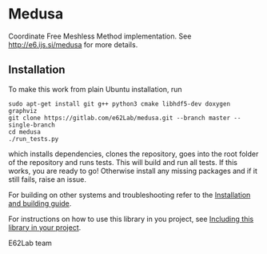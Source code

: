 # Medusa

Coordinate Free Meshless Method implementation.
See http://e6.ijs.si/medusa for more details.

## Installation
To make this work from plain Ubuntu installation, run
```
sudo apt-get install git g++ python3 cmake libhdf5-dev doxygen graphviz
git clone https://gitlab.com/e62Lab/medusa.git --branch master --single-branch
cd medusa
./run_tests.py
```
which installs dependencies, clones the repository, goes into the root folder of
the repository and runs tests. This will build and run all tests. If this
works, you are ready to go! Otherwise install any missing packages and if it
still fails, raise an issue.

For building on other systems and troubleshooting refer to the
[Installation and building guide](http://e6.ijs.si/medusa/wiki/index.php/How_to_build).

For instructions on how to use this library in you project, see
[Including this library in your project](http://e6.ijs.si/medusa/wiki/index.php/Including_this_library_in_your_project).

E62Lab team
